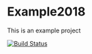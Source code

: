 # Example2018

This is an example project 

[![Build Status](https://travis-ci.org/dgutierrez10/Example2018.svg?branch=master)](https://travis-ci.org/dgutierrez10/Example2018)